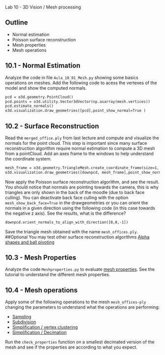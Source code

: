 Lab 10 - 3D Vision / Mesh processing

## Outline
* Normal estimation
* Poisson surface reconstruction
* Mesh properties
* Mesh operations


## 10.1 - Normal Estimation
Analyze the code in file `Aula_10_01_Mesh.py` showing some basics operations on meshes.
Add the following code to acess the vertexes of the model and show the computed normals.
```html
pcd = o3d.geometry.PointCloud()
pcd.points = o3d.utility.Vector3dVector(np.asarray(mesh.vertices))
pcd.estimate_normals()
o3d.visualization.draw_geometries([pcd],point_show_normal=True )
```

## 10.2 - Surface Reconstruction
Read the `merged_office.ply` from last lecture and compute and visualize the normals for the point cloud. 
This step is important since many surface reconstruction algorithm require normal estimation to compute a 3D mesh from a pointCloud.
Add an axes frame to the windows to help understand the coordinate system.
```html
mesh_frame = o3d.geometry.TriangleMesh.create_coordinate_frame(size=1, origin=[0, 0, 0])
o3d.visualization.draw_geometries([downpcd, mesh_frame],point_show_normal=True )
```

Now apply the Poisson surface reconstruction algorithm, and see the result.
You should notice that normals are pointing towards the camera, this is why triangles are only shown in the back of the moodle (due to back face culling). You can deactivate back face culling with the option `mesh_show_back_face=True` in the drawgeometries or you can orient the normals in a given direction using the following code (in this case towards the negative z axis). See the results, what is the difference?
```html
downpcd.orient_normals_to_align_with_direction([0,0,-1])
```
Save the triangle mesh obtained with the name `mesh_offices.ply`.
##Optional
You may test other surface reconstruction algorithms [Alpha shapes and ball pivoting](http://www.open3d.org/docs/release/tutorial/geometry/surface_reconstruction.html#)

## 10.3 - Mesh Properties
Analyze the code `Meshproperties.py` to evaluate [mesh properties](http://www.open3d.org/docs/release/tutorial/geometry/mesh.html#Mesh-properties). See the tutorial to understand the different mesh properties. 

## 10.4 - Mesh operations
Apply some of the following operations to the mesh `mesh_offices-ply` changing the parameters to understand what the operations are performing:
* [Sampling](http://www.open3d.org/docs/release/tutorial/geometry/mesh.html#Sampling)
* [Subdivision](http://www.open3d.org/docs/release/tutorial/geometry/mesh.html#Mesh-subdivision )
* [Simplification / vertex clustering](http://www.open3d.org/docs/release/tutorial/geometry/mesh.html#Vertex-clustering)
* [Simplification / Decimation](http://www.open3d.org/docs/release/tutorial/geometry/mesh.html#Mesh-decimation)

Run the `check_properties` function on a smallest decimated version of the mesh and see if the properties are according to what you expect.
